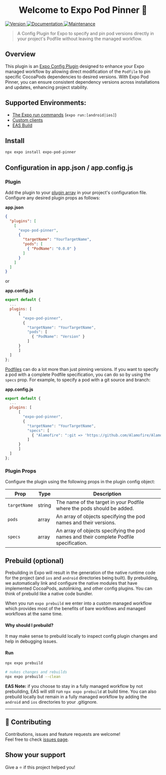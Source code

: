 <h1 align="center">Welcome to Expo Pod Pinner 👋</h1>
<p>
  <a href="https://www.npmjs.com/package/expo-pod-pinner" target="_blank">
    <img alt="Version" src="https://img.shields.io/npm/v/expo-pod-pinner.svg">
  </a>
  <a href="https://github.com/rgomezp/expo-pod-pinner#readme" target="_blank">
    <img alt="Documentation" src="https://img.shields.io/badge/documentation-yes-brightgreen.svg" />
  </a>
  <a href="https://github.com/rgomezp/expo-pod-pinner/graphs/commit-activity" target="_blank">
    <img alt="Maintenance" src="https://img.shields.io/badge/Maintained%3F-yes-green.svg" />
  </a>
</p>

> A Config Plugin for Expo to specify and pin pod versions directly in your project's Podfile without leaving the managed workflow.

## Overview
This plugin is an [Expo Config Plugin](https://docs.expo.dev/guides/config-plugins/) designed to enhance your Expo managed workflow by allowing direct modification of the `Podfile` to pin specific CocoaPods dependencies to desired versions. With Expo Pod Pinner, you can ensure consistent dependency versions across installations and updates, enhancing project stability.

## Supported Environments:
- [The Expo run commands](https://docs.expo.dev/workflow/customizing/) (`expo run:[android|ios]`)
- [Custom clients](https://blog.expo.dev/introducing-custom-development-clients-5a2c79a9ddf8)
- [EAS Build](https://docs.expo.dev/build/introduction/)

## Install
```sh
npx expo install expo-pod-pinner
```

## Configuration in app.json / app.config.js
### Plugin
Add the plugin to your [plugin array](https://docs.expo.dev/versions/latest/config/app/) in your project's configuration file. Configure any desired plugin props as follows:


**app.json**
```json
{
  "plugins": [
    [
      "expo-pod-pinner",
      {
        "targetName": "YourTargetName",
        "pods": [
          { "PodName": "0.0.0" }
        ]
      }
    ]
  ]
}

```

or

**app.config.js**
```js
export default {
  ...
  plugins: [
      [
        "expo-pod-pinner",
        {
          "targetName": "YourTargetName",
          "pods": [
            { "PodName": "Version" }
          ]
      }
      ]
  ]
};
```

[Podfiles](https://guides.cocoapods.org/using/the-podfile.html) can do a lot more than just pinning versions. If you want to specify a pod with a complete Podfile specification, you can do so by using the `specs` prop. For example, to specify a pod with a git source and branch: 

**app.config.js**
```js
export default {
  ...
  plugins: [
      [
        "expo-pod-pinner",
        {
          "targetName": "YourTargetName",
          "specs": [
            { "Alamofire": ":git => 'https://github.com/Alamofire/Alamofire.git', :branch => 'dev'" }
          ]
      }
      ]
  ]
};
```

### Plugin Props
Configure the plugin using the following props in the plugin config object:

| Prop         | Type   | Description                                                                            |
|--------------|--------|----------------------------------------------------------------------------------------|
| `targetName` | string | The name of the target in your Podfile where the pods should be added.                 |
| `pods`       | array  | An array of objects specifying the pod names and their versions.                       |
| `specs`      | array  | An array of objects specifying the pod names and their complete Podfile specification. |

## Prebuild (optional)
Prebuilding in Expo will result in the generation of the native runtime code for the project (and `ios` and `android` directories being built). By prebuilding, we automatically link and configure the native modules that have implemented CocoaPods, autolinking, and other config plugins. You can think of prebuild like a native code bundler.

When you run `expo prebuild` we enter into a custom managed workflow which provides most of the benefits of bare workflows and managed workflows at the same time.

#### Why should I prebuild?
It may make sense to prebuild locally to inspect config plugin changes and help in debugging issues.

#### Run
```sh
npx expo prebuild
```

```sh
# nukes changes and rebuilds
npx expo prebuild --clean
```

**EAS Note:** if you choose to stay in a fully managed workflow by not prebuilding, EAS will still run `npx expo prebuild` at build time. You can also prebuild locally but remain in a fully managed workflow by adding the `android` and `ios` directories to your .gitignore.

---

## 🤝 Contributing

Contributions, issues and feature requests are welcome!<br />Feel free to check [issues page](https://github.com/rgomezp/expo-pod-pinner/issues).

## Show your support

Give a ⭐️ if this project helped you!


